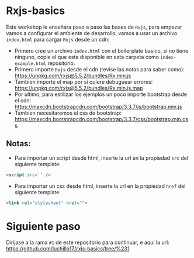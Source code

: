 # Rxjs-basics

Este workshop le enseñara paso a paso las bases de `Rxjs`, para empezar vamos a configurar el ambiente de desarrollo, vamos a usar un archivo `index.html` para cargar `Rxjs` desde un cdn:

* Primero cree un archivo `index.html` con el boilerplate basico, si no tiene ninguno, copie el que esta disponible en esta carpeta como `index-example.html` repositorio.
* Primero importe `Rxjs` desde el cdn (revise las notas para saber como): https://unpkg.com/rxjs@5.5.2/bundles/Rx.min.js
* Tambien importe el map por si quiere debuguear errores: https://unpkg.com/rxjs@5.5.2/bundles/Rx.min.js.map
* Por ultimo, para estilizar los ejemplos un poco importe bootstrap desde el cdn: https://maxcdn.bootstrapcdn.com/bootstrap/3.3.7/js/bootstrap.min.js
* Tambien necesitaremos el css de bootstrap: https://maxcdn.bootstrapcdn.com/bootstrap/3.3.7/css/bootstrap.min.css

## Notas:
* Para importar un script desde html, inserte la url en la propiedad `src` del siguiente template:
```html
<script src='' />
```
* Para importar un css desde html, inserte la url en la propiedad `href` del siguiente template:
```html
<link rel="stylesheet" href="">
```

# Siguiente paso
Dirijase a la rama `#1` de este repositorio para continuar, e aqui la url: https://github.com/luchillo17/rxjs-basics/tree/%231
